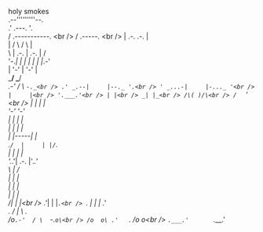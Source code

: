 holy smokes <br />
        .--'''''''''--.<br />
     .'      .---.      '.<br />
    /    .-----------.    \<br />
   /        .-----.        \<br />
   |       .-.   .-.       |<br />
   |      /   \ /   \      |<br />
    \    | .-. | .-. |    /<br />
     '-._| | | | | | |_.-'<br />
         | '-' | '-' |<br />
          \___/ \___/<br />
       _.-'  /   \  `-._<br />
     .' _.--|     |--._ '.<br />
     ' _...-|     |-..._ '<br />
            |     |<br />
            '.___.'<br />
              | |<br />
             _| |_<br />
            /\( )/\<br />
           /  ` '  \<br />
          | |     | |<br />
          '-'     '-'<br />
          | |     | |<br />
          | |     | |<br />
          | |-----| |<br />
       .`/  |     | |/`.<br />
       |    |     |    |<br />
       '._.'| .-. |'._.'<br />
             \ | /<br />
             | | |<br />
             | | |<br />
             | | |<br />
            /| | |\<br />
          .'_| | |_`.<br />
          `. | | | .'<br />
       .    /  |  \    .<br />
      /o`.-'  / \  `-.`o\<br />
     /o  o\ .'   `. /o  o\<br />
     `.___.'       `.___.'<br />
